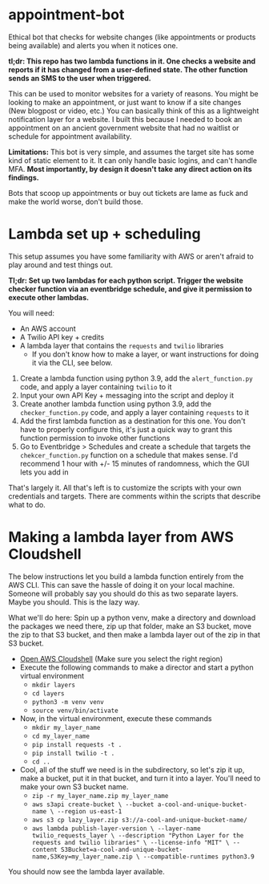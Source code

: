 # appointment-bot
Ethical bot that checks for website changes (like appointments or products being available) and alerts you when it notices one.

**tl;dr: This repo has two lambda functions in it. One checks a website and reports if it has changed from a user-defined state. The other function sends an SMS to the user when triggered.**

This can be used to monitor websites for a variety of reasons. You might be looking to make an appointment, or just want to know if a site changes (New blogpost or video, etc.) You can basically think of this as a lightweight notification layer for a website. I built this because I needed to book an appointment on an ancient government website that had no waitlist or schedule for appointment availability. 

**Limitations:** This bot is very simple, and assumes the target site has some kind of static element to it. It can only handle basic logins, and can't handle MFA. **Most importantly, by design it doesn't take any direct action on its findings.** 

Bots that scoop up appointments or buy out tickets are lame as fuck and make the world worse, don't build those. 

# Lambda set up + scheduling

This setup assumes you have some familiarity with AWS or aren't afraid to play around and test things out. 

**Tl;dr: Set up two lambdas for each python script. Trigger the website checker function via an eventbridge schedule, and give it permission to execute other lambdas.**

You will need:
* An AWS account
* A Twilio API key + credits
* A lambda layer that contains the `requests` and `twilio` libraries
  * If you don't know how to make a layer, or want instructions for doing it via the CLI, see below.
  

1. Create a lambda function using python 3.9, add the `alert_function.py` code, and apply a layer containing `twilio` to it
2. Input your own API Key + messaging into the script and deploy it
3. Create another lambda function using python 3.9, add the `checker_function.py` code, and apply a layer containing `requests` to it
4. Add the first lambda function as a destination for this one. You don't have to properly configure this, it's just a quick way to grant this function permission to invoke other functions
5. Go to Eventbridge > Schedules and create a schedule that targets the `chekcer_function.py` function on a schedule that makes sense. I'd recommend 1 hour with +/- 15 minutes of randomness, which the GUI lets you add in

That's largely it. All that's left is to customize the scripts with your own credentials and targets. There are comments within the scripts that describe what to do.



# Making a lambda layer from AWS Cloudshell


The below instructions let you build a lambda function entirely from the AWS CLI. This can save the hassle of doing it on your local machine. Someone will probably say you should do this as two separate layers. Maybe you should. This is the lazy way. 

What we'll do here: Spin up a python venv, make a directory and download the packages we need there, zip up that folder, make an S3 bucket, move the zip to that S3 bucket, and then make a lambda layer out of the zip in that S3 bucket. 

* [Open AWS Cloudshell](https://console.aws.amazon.com/cloudshell) (Make sure you select the right region)
* Execute the following commands to make a director and start a python virtual environment
  * `mkdir layers`
  * `cd layers`
  * `python3 -m venv venv`
  * `source venv/bin/activate`
* Now, in the virtual environment, execute these commands
  * `mkdir my_layer_name`
  * `cd my_layer_name`
  * `pip install requests -t .`
  * `pip install twilio -t .`
  * `cd ..`
* Cool, all of the stuff we need is in the subdirectory, so let's zip it up, make a bucket, put it in that bucket, and turn it into a layer. You'll need to make your own S3 bucket name. 
  * `zip -r my_layer_name.zip my_layer_name`
  * `aws s3api create-bucket \
    --bucket a-cool-and-unique-bucket-name \
    --region us-east-1`
  * `aws s3 cp lazy_layer.zip s3://a-cool-and-unique-bucket-name/`
  * `aws lambda publish-layer-version \
    --layer-name twilio_requests_layer \
    --description "Python Layer for the requests and twilio libraries" \
    --license-info "MIT" \
    --content S3Bucket=a-cool-and-unique-bucket-name,S3Key=my_layer_name.zip \
    --compatible-runtimes python3.9`
    
You should now see the lambda layer available. 
